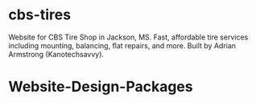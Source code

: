 # cbs-tires
Website for CBS Tire Shop in Jackson, MS. Fast, affordable tire services including mounting, balancing, flat repairs, and more. Built by Adrian Armstrong (Kanotechsavvy).
# Website-Design-Packages
